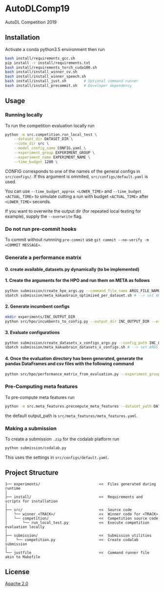 # AutoDLComp19
AutoDL Competition 2019


## Installation

Activate a conda python3.5 environment then run
```bash
bash install/requirements_gcc.sh
pip install -r install/requirements.txt
bash install/requirements_torch_cuda100.sh
bash install/install_winner_cv.sh
bash install/install_winner_speech.sh
bash install/install_just.sh        # Optional command runner
bash install/install_precommit.sh   # Developer dependency
```


## Usage


### Running locally

To run the competition evaluation locally run
```bash
python -m src.competition.run_local_test \
    --dataset_dir DATASET_DIR \
    --code_dir src \
    --model_config_name CONFIG.yaml \
    --experiment_group EXPERIMENT_GROUP \
    --experiment_name EXPERIMENT_NAME \
    --time_budget 1200 \
```

CONFIG corresponds to one of the names of the general configs in `src/configs/`. If this argument is ommited, `src/configs/default.yaml` is used.

You can use `--time_budget_approx <LOWER_TIME>` and `--time_budget <ACTUAL_TIME>` to simulate cutting a run with budget `<ACTUAL_TIME>` after `<LOWER_TIME>` seconds.

If you want to overwrite the output dir (for repeated local testing for example), supply the `--overwrite` flag.

### Do not run pre-commit hooks

To commit without runnning `pre-commit` use `git commit --no-verify -m <COMMIT MESSAGE>`.

### Generate a performance matrix 
#### 0. create available_datasets.py dynamically (to be implemented)
#### 1. Create the arguments for the HPO and run them on META as follows
```bash
python submission/create_hpo_args.py --command_file_name ARGS_FILE_NAME #--> args file outputted
sbatch submission/meta_kakaobrain_optimized_per_dataset.sh # --> set ARGS_FILE parameter to newly created ARGS_FILE_NAME, set experiment_group to EXPERIMENT_DIR, set budgets
```
#### 2. Generate incumbent configs
```bash
mkdir experiments/INC_OUTPUT_DIR
python src/hpo/incumbents_to_config.py --output_dir INC_OUTPUT_DIR --experiment_group_dir EXPERIMENT_DIR # --> .yaml configs outputted to EXPERIMENT_DIR
```
#### 3. Evaluate configurations
```bash
python submission/create_datasets_x_configs_args.py --config_path INC_OUTPUT_DIR --command_file_name EVAL_ARGS_FILE_NAME # --> EVAL_ARGS_FILE_NAME stored in submission/
sbatch submission/meta_kakaobrain_datasets_x_configs.sh # --> set ARGS_FILE to EVAL_ARGS_FILE_NAME, set --experiment_group to EVALUATION_DIR_PATH, evaluations stored in EVALUATION_DIR_PATH
```

#### 4. Once the evaluation directory has been generated, generate the pandas DataFrames and csv files with the following command
```bash
python src/hpo/performance_matrix_from_evaluation.py --experiment_group_dir EVALUATION_DIR_PATH
```

### Pre-Computing meta features

To pre-compute meta features run

```bash
python -m src.meta_features.precompute_meta_features --dataset_path DATASET_PATH
```

the default output_path is `src/meta_features/meta_features.yaml`.

### Making a submission

To create a submission `.zip` for the codalab platform run

```bash
python submission/codalab.py
```

This uses the settings in `src/configs/default.yaml`.


## Project Structure

```
├── experiments/                           <<  Files generated during runtime
│
├── install/                               <<  Requirements and scripts for installation
│
├── src/                                   <<  Source code
│   └── winner_<TRACK>/                    <<  Winner code for <TRACK>
│   └── competition/                       <<  Competition source code
│       └── run_local_test.py              <<  Execute competition evaluation locally
│
├── submission/                            <<  Submission utilities
│    └── competition.py                    <<  Create codalab submission
│
└── justfile                               <<  Command runner file akin to Makefile
```


## License

[Apache 2.0](LICENSE)
